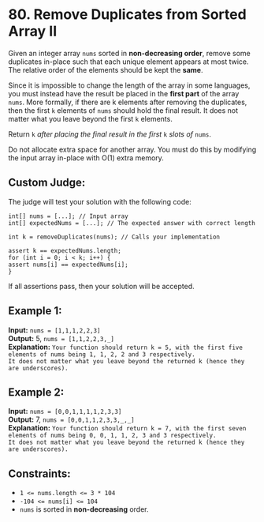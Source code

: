 # 80. Remove Duplicates from Sorted Array II

Given an integer array `nums` sorted in **non-decreasing order**, remove some duplicates in-place such that each unique element appears at most twice. The relative order of the elements should be kept the **same**.

Since it is impossible to change the length of the array in some languages, you must instead have the result be placed in the **first part** of the array `nums`. More formally, if there are k elements after removing the duplicates, then the first `k` elements of `nums` should hold the final result. It does not matter what you leave beyond the first `k` elements.

Return `k` *after placing the final result in the first* `k` *slots of* `nums`.

Do not allocate extra space for another array. You must do this by modifying the input array in-place with O(1) extra memory.

## Custom Judge:

The judge will test your solution with the following code:

```
int[] nums = [...]; // Input array
int[] expectedNums = [...]; // The expected answer with correct length

int k = removeDuplicates(nums); // Calls your implementation

assert k == expectedNums.length;
for (int i = 0; i < k; i++) {
assert nums[i] == expectedNums[i];
}
```

If all assertions pass, then your solution will be accepted.

## Example 1:

**Input:** `nums = [1,1,1,2,2,3]`  
**Output:** 5, `nums = [1,1,2,2,3,_]`  
**Explanation:** `Your function should return k = 5, with the first five elements of nums being 1, 1, 2, 2 and 3 respectively.`  
`It does not matter what you leave beyond the returned k (hence they are underscores).`

## Example 2:

**Input:** `nums = [0,0,1,1,1,1,2,3,3]`  
**Output:** 7, `nums = [0,0,1,1,2,3,3,_,_]`  
**Explanation:** `Your function should return k = 7, with the first seven elements of nums being 0, 0, 1, 1, 2, 3 and 3 respectively.`  
`It does not matter what you leave beyond the returned k (hence they are underscores).`


## Constraints:

- `1 <= nums.length <= 3 * 104`
- `-104 <= nums[i] <= 104`
- `nums` is sorted in **non-decreasing** order.
